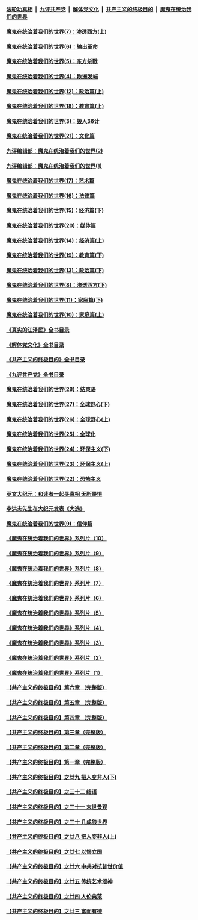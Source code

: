####  [法轮功真相](../../../../basic/blob/master/README.md?t=10141831) &nbsp;|&nbsp; [九评共产党](../../../../9ping.md/blob/master/README.md?t=10141831) &nbsp;|&nbsp; [解体党文化](../../../../jtdwh.md/blob/master/README.md?t=10141831)  &nbsp;|&nbsp; [共产主义的终极目的](../../../../gczydzjmd.md/blob/master/README.md?t=10141831) &nbsp;|&nbsp; [魔鬼在统治我们的世界](../../../../mgztzwmdsj.md/blob/master/README.md?t=10141831) 

#### [魔鬼在统治着我们的世界(7)：渗透西方(上)](../pages/nsc422/n10426013.md?t=10141831) 

#### [魔鬼在统治着我们的世界(6)：输出革命](../pages/nsc422/n10421536.md?t=10141831) 

#### [魔鬼在统治着我们的世界(5)：东方杀戮](../pages/nsc422/n10417707.md?t=10141831) 

#### [魔鬼在统治着我们的世界(4)：欧洲发端](../pages/nsc422/n10414890.md?t=10141831) 

#### [魔鬼在统治着我们的世界(12)：政治篇(上)](../pages/nsc422/n10444576.md?t=10141831) 

#### [魔鬼在统治着我们的世界(18)：教育篇(上)](../pages/nsc422/n10526970.md?t=10141831) 

#### [魔鬼在统治着我们的世界(3)：毁人36计](../pages/nsc422/n10411583.md?t=10141831) 

#### [魔鬼在统治着我们的世界(21)：文化篇](../pages/nsc422/n10597706.md?t=10141831) 

#### [九评编辑部：魔鬼在统治着我们的世界(2)](../pages/nsc422/n10410036.md?t=10141831) 

#### [九评编辑部：魔鬼在统治着我们的世界(1)](../pages/nsc422/n10406825.md?t=10141831) 

#### [魔鬼在统治着我们的世界(17)：艺术篇](../pages/nsc422/n10499093.md?t=10141831) 

#### [魔鬼在统治着我们的世界(16)：法律篇](../pages/nsc422/n10485969.md?t=10141831) 

#### [魔鬼在统治着我们的世界(15)：经济篇(下)](../pages/nsc422/n10469975.md?t=10141831) 

#### [魔鬼在统治着我们的世界(20)：媒体篇](../pages/nsc422/n10586579.md?t=10141831) 

#### [魔鬼在统治着我们的世界(14)：经济篇(上)](../pages/nsc422/n10457370.md?t=10141831) 

#### [魔鬼在统治着我们的世界(19)：教育篇(下)](../pages/nsc422/n10564808.md?t=10141831) 

#### [魔鬼在统治着我们的世界(13)：政治篇(下)](../pages/nsc422/n10448270.md?t=10141831) 

#### [魔鬼在统治着我们的世界(8)：渗透西方(下)](../pages/nsc422/n10429603.md?t=10141831) 

#### [魔鬼在统治着我们的世界(11)：家庭篇(下)](../pages/nsc422/n10440961.md?t=10141831) 

#### [魔鬼在统治着我们的世界(10)：家庭篇(上)](../pages/nsc422/n10435448.md?t=10141831) 

#### [《真实的江泽民》全书目录](../pages/nsc422/n13721399.md?t=10141831) 

#### [《解体党文化》全书目录](../pages/nsc422/n13721157.md?t=10141831) 

#### [《共产主义的终极目的》全书目录](../pages/nsc422/n13721048.md?t=10141831) 

#### [《九评共产党》全书目录](../pages/nsc422/n13708085.md?t=10141831) 

#### [魔鬼在统治着我们的世界(28)：结束语](../pages/nsc422/n10936246.md?t=10141831) 

#### [魔鬼在统治着我们的世界(27)：全球野心(下)](../pages/nsc422/n10928319.md?t=10141831) 

#### [魔鬼在统治着我们的世界(26)：全球野心(上)](../pages/nsc422/n10900318.md?t=10141831) 

#### [魔鬼在统治着我们的世界(25)：全球化](../pages/nsc422/n10788205.md?t=10141831) 

#### [魔鬼在统治着我们的世界(24)：环保主义(下)](../pages/nsc422/n10695307.md?t=10141831) 

#### [魔鬼在统治着我们的世界(23)：环保主义(上)](../pages/nsc422/n10688613.md?t=10141831) 

#### [魔鬼在统治着我们的世界(22)：恐怖主义](../pages/nsc422/n10614727.md?t=10141831) 

#### [英文大纪元：和读者一起寻真相 无所畏惧](../pages/nsc422/n12542027.md?t=10141831) 

#### [李洪志先生在大纪元发表《大选》](../pages/nsc422/n12534746.md?t=10141831) 

#### [魔鬼在统治着我们的世界(9)：信仰篇](../pages/nsc422/n10432159.md?t=10141831) 

#### [《魔鬼在统治着我们的世界》系列片（10）](../pages/nsc422/n12292670.md?t=10141831) 

#### [《魔鬼在统治着我们的世界》系列片（9）](../pages/nsc422/n12290859.md?t=10141831) 

#### [《魔鬼在统治着我们的世界》系列片（8）](../pages/nsc422/n12287445.md?t=10141831) 

#### [《魔鬼在统治着我们的世界》系列片（7）](../pages/nsc422/n12283425.md?t=10141831) 

#### [《魔鬼在统治着我们的世界》系列片（6）](../pages/nsc422/n12282314.md?t=10141831) 

#### [《魔鬼在统治着我们的世界》系列片（5）](../pages/nsc422/n12281419.md?t=10141831) 

#### [《魔鬼在统治着我们的世界》系列片（4）](../pages/nsc422/n12274024.md?t=10141831) 

#### [《魔鬼在统治着我们的世界》系列片（3）](../pages/nsc422/n12271322.md?t=10141831) 

#### [《魔鬼在统治着我们的世界》系列片（2）](../pages/nsc422/n12269049.md?t=10141831) 

#### [《魔鬼在统治着我们的世界》系列片（1）](../pages/nsc422/n12267575.md?t=10141831) 

#### [【共产主义的终极目的】第六章 （完整版）](../pages/nsc422/n11428913.md?t=10141831) 

#### [【共产主义的终极目的】第五章 （完整版）](../pages/nsc422/n11428912.md?t=10141831) 

#### [【共产主义的终极目的】第四章 （完整版）](../pages/nsc422/n11428907.md?t=10141831) 

#### [【共产主义的终极目的】第三章（完整版）](../pages/nsc422/n11428848.md?t=10141831) 

#### [【共产主义的终极目的】第二章（完整版）](../pages/nsc422/n11428831.md?t=10141831) 

#### [【共产主义的终极目的】第一章（完整版）](../pages/nsc422/n11417651.md?t=10141831) 

#### [【共产主义的终极目的】之廿九 把人变非人(下)](../pages/nsc422/n11344140.md?t=10141831) 

#### [【共产主义的终极目的】之三十二 结语](../pages/nsc422/n11360535.md?t=10141831) 

#### [【共产主义的终极目的】之三十一 末世景观](../pages/nsc422/n11351129.md?t=10141831) 

#### [【共产主义的终极目的】之三十 几成狼世界](../pages/nsc422/n11348280.md?t=10141831) 

#### [【共产主义的终极目的】之廿八 把人变非人(上)](../pages/nsc422/n11340492.md?t=10141831) 

#### [【共产主义的终极目的】之廿七 以恨立国](../pages/nsc422/n11336944.md?t=10141831) 

#### [【共产主义的终极目的】之廿六 中共对抗普世价值](../pages/nsc422/n11324785.md?t=10141831) 

#### [【共产主义的终极目的】之廿五 传统艺术颂神](../pages/nsc422/n11296396.md?t=10141831) 

#### [【共产主义的终极目的】之廿四 人伦典范](../pages/nsc422/n11296397.md?t=10141831) 

#### [【共产主义的终极目的】之廿三 富而有德](../pages/nsc422/n11283598.md?t=10141831) 

